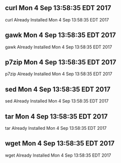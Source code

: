 ## curl Mon 4 Sep 13:58:35 EDT 2017
curl Already Installed Mon 4 Sep 13:58:35 EDT 2017
## gawk Mon 4 Sep 13:58:35 EDT 2017
gawk Already Installed Mon 4 Sep 13:58:35 EDT 2017
## p7zip Mon 4 Sep 13:58:35 EDT 2017
p7zip Already Installed Mon 4 Sep 13:58:35 EDT 2017
## sed Mon 4 Sep 13:58:35 EDT 2017
sed Already Installed Mon 4 Sep 13:58:35 EDT 2017
## tar Mon 4 Sep 13:58:35 EDT 2017
tar Already Installed Mon 4 Sep 13:58:35 EDT 2017
## wget Mon 4 Sep 13:58:35 EDT 2017
wget Already Installed Mon 4 Sep 13:58:35 EDT 2017
